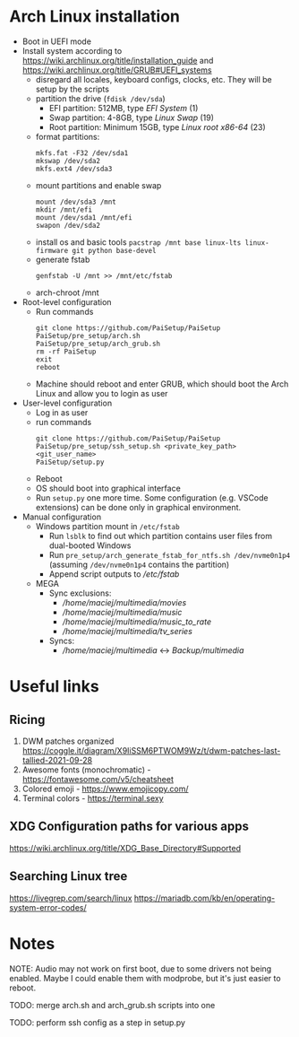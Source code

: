 # Arch Linux installation
  - Boot in UEFI mode
  - Install system according to https://wiki.archlinux.org/title/installation_guide and https://wiki.archlinux.org/title/GRUB#UEFI_systems
    - disregard all locales, keyboard configs, clocks, etc. They will be setup by the scripts
    - partition the drive (`fdisk /dev/sda`)
      - EFI partition: 512MB, type *EFI System* (1)
      - Swap partition: 4-8GB, type *Linux Swap* (19)
      - Root partition: Minimum 15GB, type *Linux root x86-64* (23)
    - format partitions:
      ```
      mkfs.fat -F32 /dev/sda1
      mkswap /dev/sda2
      mkfs.ext4 /dev/sda3
      ```
    - mount partitions and enable swap
      ```
      mount /dev/sda3 /mnt
      mkdir /mnt/efi
      mount /dev/sda1 /mnt/efi
      swapon /dev/sda2
      ```
    - install os and basic tools `pacstrap /mnt base linux-lts linux-firmware git python base-devel`
    - generate fstab
      ```
      genfstab -U /mnt >> /mnt/etc/fstab
      ```
    - arch-chroot /mnt
  - Root-level configuration
    - Run commands
        ```
        git clone https://github.com/PaiSetup/PaiSetup
        PaiSetup/pre_setup/arch.sh
        PaiSetup/pre_setup/arch_grub.sh
        rm -rf PaiSetup
        exit
        reboot
        ```
    - Machine should reboot and enter GRUB, which should boot the Arch Linux and allow you to login as user
  - User-level configuration
    - Log in as user
    - run commands
        ```
        git clone https://github.com/PaiSetup/PaiSetup
        PaiSetup/pre_setup/ssh_setup.sh <private_key_path> <git_user_name>
        PaiSetup/setup.py
        ```
    - Reboot
    - OS should boot into graphical interface
    - Run `setup.py` one more time. Some configuration (e.g. VSCode extensions) can be done only in graphical environment.
  - Manual configuration
    - Windows partition mount in `/etc/fstab`
      - Run `lsblk` to find out which partition contains user files from dual-booted Windows
      - Run `pre_setup/arch_generate_fstab_for_ntfs.sh /dev/nvme0n1p4` (assuming `/dev/nvme0n1p4` contains the partition)
      - Append script outputs to */etc/fstab*
    - MEGA
      - Sync exclusions:
        - */home/maciej/multimedia/movies*
        - */home/maciej/multimedia/music*
        - */home/maciej/multimedia/music_to_rate*
        - */home/maciej/multimedia/tv_series*
      - Syncs:
        - */home/maciej/multimedia* <-> *Backup/multimedia*





# Useful links
## Ricing
1. DWM patches organized https://coggle.it/diagram/X9IiSSM6PTWOM9Wz/t/dwm-patches-last-tallied-2021-09-28
2. Awesome fonts (monochromatic) - https://fontawesome.com/v5/cheatsheet
3. Colored emoji - https://www.emojicopy.com/
4. Terminal colors - https://terminal.sexy

## XDG Configuration paths for various apps
https://wiki.archlinux.org/title/XDG_Base_Directory#Supported

## Searching Linux tree
https://livegrep.com/search/linux
https://mariadb.com/kb/en/operating-system-error-codes/





# Notes
NOTE: Audio may not work on first boot, due to some drivers not being enabled. Maybe I could enable them with modprobe, but it's just easier to reboot.

TODO: merge arch.sh and arch_grub.sh scripts into one

TODO: perform ssh config as a step in setup.py
